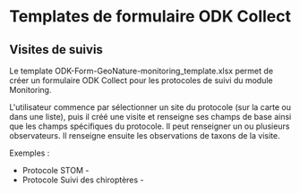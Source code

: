 # Templates de formulaire ODK Collect

## Visites de suivis 

Le template ODK-Form-GeoNature-monitoring_template.xlsx permet de créer un formulaire ODK Collect pour les protocoles de suivi du module Monitoring.

L'utilisateur commence par sélectionner un site du protocole (sur la carte ou dans une liste), puis il créé une visite et renseigne ses champs de base 
ainsi que les champs spécifiques du protocole. Il peut renseigner un ou plusieurs observateurs.
Il renseigne ensuite les observations de taxons de la visite.

Exemples : 
- Protocole STOM - 
- Protocole Suivi des chiroptères - 
